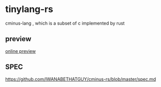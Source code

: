 # tinylang-rs
cminus-lang , which is a subset of c implemented by rust
## preview
[online preview](https://iwanabethatguy.github.io/tinylang-rs/)
## SPEC
https://github.com/IWANABETHATGUY/cminus-rs/blob/master/spec.md
